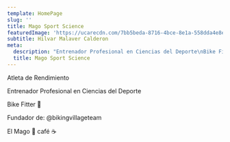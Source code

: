 ```yaml
---
template: HomePage
slug: ''
title: Mago Sport Science
featuredImage: 'https://ucarecdn.com/7bb5beda-8716-4bce-8e1a-558dda4e8e56/'
subtitle: Hilvar Malaver Calderon
meta:
  description: "Entrenador Profesional en Ciencias del Deporte\nBike Fitter \U0001F4D0\nFundador de: @bikingvillageteam\nEl Mago \U0001F3A9 café ☕️"
  title: Mago Sport Science
---
```

Atleta de Rendimiento

Entrenador Profesional en Ciencias del Deporte

Bike Fitter 📐

Fundador de: @bikingvillageteam

El Mago 🎩 café ☕️
